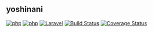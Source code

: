 ## yoshinani

[![php](https://img.shields.io/badge/php-7.1-orange.svg)](https://secure.php.net/)
[![php](https://img.shields.io/badge/php-7.2-orange.svg)](https://secure.php.net/)
[![Laravel](https://img.shields.io/badge/Laravel-5.5-red.svg)](http://laravel.com/docs/5.5)
[![Build Status](https://travis-ci.org/yoshinani/yoshinani.svg?branch=develop)](https://travis-ci.org/yoshinani/yoshinani)
[![Coverage Status](https://coveralls.io/repos/github/yoshinani/yoshinani/badge.svg?branch=develop)](https://coveralls.io/github/yoshinani/yoshinani?branch=develop)

